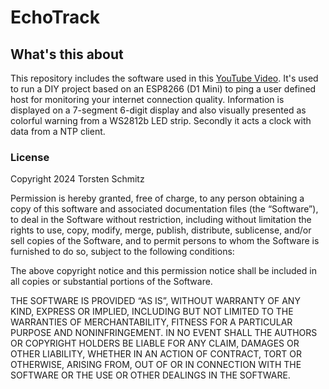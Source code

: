 # EchoTrack

## What's this about

This repository includes the software used in this [YouTube Video](https://www.youtube.com/watch?v=...). It's used to run a DIY project based on an ESP8266 (D1 Mini) to ping a user defined host for monitoring your internet connection quality. Information is displayed on a 7-segment 6-digit display and also visually presented as colorful warning from a WS2812b LED strip. Secondly it acts a clock with data from a NTP client. 


### License

Copyright 2024 Torsten Schmitz

Permission is hereby granted, free of charge, to any person obtaining a copy of this software and associated documentation files (the “Software”), to deal in the Software without restriction, including without limitation the rights to use, copy, modify, merge, publish, distribute, sublicense, and/or sell copies of the Software, and to permit persons to whom the Software is furnished to do so, subject to the following conditions:

The above copyright notice and this permission notice shall be included in all copies or substantial portions of the Software.

THE SOFTWARE IS PROVIDED “AS IS”, WITHOUT WARRANTY OF ANY KIND, EXPRESS OR IMPLIED, INCLUDING BUT NOT LIMITED TO THE WARRANTIES OF MERCHANTABILITY, FITNESS FOR A PARTICULAR PURPOSE AND NONINFRINGEMENT. IN NO EVENT SHALL THE AUTHORS OR COPYRIGHT HOLDERS BE LIABLE FOR ANY CLAIM, DAMAGES OR OTHER LIABILITY, WHETHER IN AN ACTION OF CONTRACT, TORT OR OTHERWISE, ARISING FROM, OUT OF OR IN CONNECTION WITH THE SOFTWARE OR THE USE OR OTHER DEALINGS IN THE SOFTWARE.
